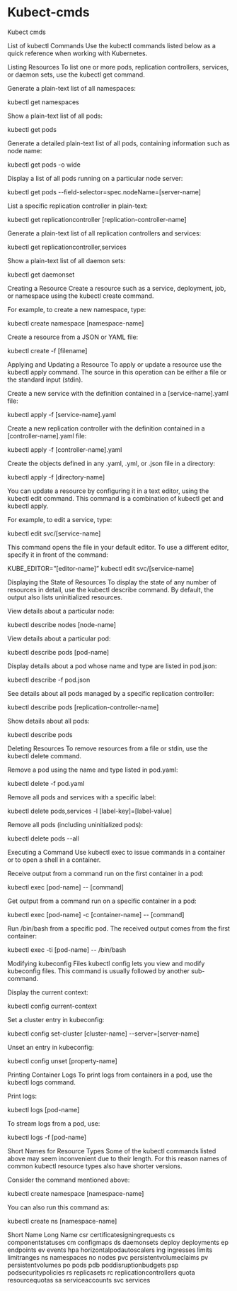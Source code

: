 # Kubect-cmds
Kubect cmds


List of kubectl Commands
Use the kubectl commands listed below as a quick reference when working with Kubernetes.

Listing Resources
To list one or more pods, replication controllers, services, or daemon sets, use the kubectl get command.

Generate a plain-text list of all namespaces:

kubectl get namespaces

Show a plain-text list of all pods:

kubectl get pods

Generate a detailed plain-text list of all pods, containing information such as node name:

kubectl get pods -o wide

Display a list of all pods running on a particular node server:

kubectl get pods --field-selector=spec.nodeName=[server-name]

List a specific replication controller in plain-text:

kubectl get replicationcontroller [replication-controller-name]

Generate a plain-text list of all replication controllers and services:

kubectl get replicationcontroller,services

Show a plain-text list of all daemon sets:

kubectl get daemonset

Creating a Resource
Create a resource such as a service, deployment, job, or namespace using the kubectl create command.

For example, to create a new namespace, type:

kubectl create namespace [namespace-name]

Create a resource from a JSON or YAML file:

kubectl create -f [filename]

Applying and Updating a Resource
To apply or update a resource use the kubectl apply command. The source in this operation can be either a file or the standard input (stdin).

Create a new service with the definition contained in a [service-name].yaml file:

kubectl apply -f [service-name].yaml

Create a new replication controller with the definition contained in a [controller-name].yaml file:

kubectl apply -f [controller-name].yaml

Create the objects defined in any .yaml, .yml, or .json file in a directory:

kubectl apply -f [directory-name]

You can update a resource by configuring it in a text editor, using the kubectl edit command. This command is a combination of kubectl get and kubectl apply.

For example, to edit a service, type:

kubectl edit svc/[service-name]

This command opens the file in your default editor. To use a different editor, specify it in front of the command:

KUBE_EDITOR=”[editor-name]” kubectl edit svc/[service-name]

Displaying the State of Resources
To display the state of any number of resources in detail, use the kubectl describe command. By default, the output also lists uninitialized resources.

View details about a particular node:

kubectl describe nodes [node-name]

View details about a particular pod:

kubectl describe pods [pod-name]

Display details about a pod whose name and type are listed in pod.json:

kubectl describe -f pod.json

See details about all pods managed by a specific replication controller:

kubectl describe pods [replication-controller-name]

Show details about all pods:

kubectl describe pods

Deleting Resources
To remove resources from a file or stdin, use the kubectl delete command.

Remove a pod using the name and type listed in pod.yaml:

kubectl delete -f pod.yaml

Remove all pods and services with a specific label:

kubectl delete pods,services -l [label-key]=[label-value]

Remove all pods (including uninitialized pods):

kubectl delete pods --all

Executing a Command
Use kubectl exec to issue commands in a container or to open a shell in a container.

Receive output from a command run on the first container in a pod:

kubectl exec [pod-name] -- [command]

Get output from a command run on a specific container in a pod:

kubectl exec [pod-name] -c [container-name] -- [command]

Run /bin/bash from a specific pod. The received output comes from the first container:

kubectl exec -ti [pod-name] -- /bin/bash

Modifying kubeconfig Files
kubectl config lets you view and modify kubeconfig files. This command is usually followed by another sub-command.

Display the current context:

kubectl config current-context

Set a cluster entry in kubeconfig:

kubectl config set-cluster [cluster-name] --server=[server-name]

Unset an entry in kubeconfig:

kubectl config unset [property-name]

Printing Container Logs
To print logs from containers in a pod, use the kubectl logs command.

Print logs:

kubectl logs [pod-name]

To stream logs from a pod, use:

kubectl logs -f [pod-name]

Short Names for Resource Types
Some of the kubectl commands listed above may seem inconvenient due to their length. For this reason names of common kubectl resource types also have shorter versions.

Consider the command mentioned above:

kubectl create namespace [namespace-name]

You can also run this command as:

kubectl create ns [namespace-name]



Short Name	Long Name
csr	certificatesigningrequests
cs	componentstatuses
cm	configmaps
ds	daemonsets
deploy	deployments
ep	endpoints
ev	events
hpa	horizontalpodautoscalers
ing	ingresses
limits	limitranges
ns	namespaces
no	nodes
pvc	persistentvolumeclaims
pv	persistentvolumes
po	pods
pdb	poddisruptionbudgets
psp	podsecuritypolicies
rs	replicasets
rc	replicationcontrollers
quota	resourcequotas
sa	serviceaccounts
svc	services

